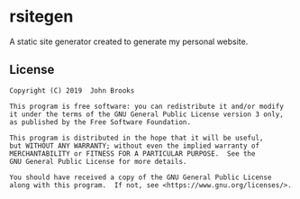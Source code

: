 # rsitegen

A static site generator created to generate my personal website.

## License
    Copyright (C) 2019  John Brooks

    This program is free software: you can redistribute it and/or modify
    it under the terms of the GNU General Public License version 3 only,   
    as published by the Free Software Foundation.                                 

    This program is distributed in the hope that it will be useful,
    but WITHOUT ANY WARRANTY; without even the implied warranty of
    MERCHANTABILITY or FITNESS FOR A PARTICULAR PURPOSE.  See the
    GNU General Public License for more details.

    You should have received a copy of the GNU General Public License
    along with this program.  If not, see <https://www.gnu.org/licenses/>.
